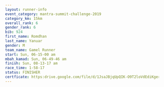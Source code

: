 ```yaml
---
layout: runner-info 
event_category: mantra-summit-challenge-2019 
category_km: 15km 
overall_rank: 6
gender_rank: 6
bib: 924
first_name: Romdhan
last_name: Yanuar
gender: M
team_name: Gamel Runner
start: Sun, 06-15-00 am
mbah_kamad: Sun, 06-49-46 am
finish: Sun, 08-13-17 am
race_time: 1-58-17
status: FINISHER
certficate: https:drive.google.com/file/d/1JsaJBjqUpQIK-O9T2loVdEdiKgerKvhJ/view?usp=sharing
---
```

